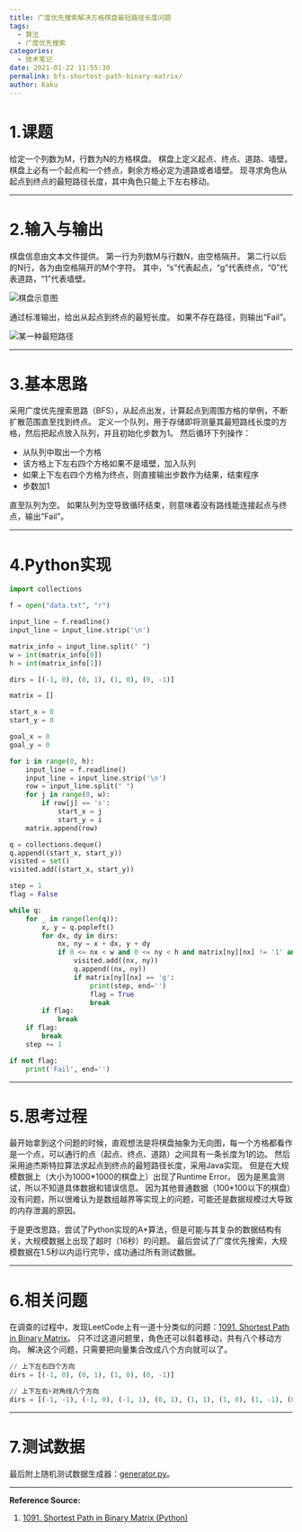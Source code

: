 ```yaml
---
title: 广度优先搜索解决方格棋盘最短路径长度问题
tags:
  - 算法
  - 广度优先搜索
categories:
  - 技术笔记
date: 2021-01-22 11:55:30
permalink: bfs-shortest-path-binary-matrix/
author: Kaku
---
```

# 1.课题
给定一个列数为M，行数为N的方格棋盘。
棋盘上定义起点、终点、道路、墙壁。
棋盘上必有一个起点和一个终点，剩余方格必定为道路或者墙壁。
现寻求角色从起点到终点的最短路径长度，其中角色只能上下左右移动。

<!--more-->

---

# 2.输入与输出
棋盘信息由文本文件提供。
第一行为列数M与行数N，由空格隔开。
第二行以后的N行，各为由空格隔开的M个字符。
其中，“s”代表起点，“g”代表终点，“0”代表道路，“1”代表墙壁。

![棋盘示意图](../bfs-shortest-path-binary-matrix/maze01.gif)

通过标准输出，给出从起点到终点的最短长度。
如果不存在路径，则输出“Fail”。

![某一种最短路径](../bfs-shortest-path-binary-matrix/maze02.gif)

---

# 3.基本思路
采用广度优先搜索思路（BFS），从起点出发，计算起点到周围方格的举例，不断扩散范围直至找到终点。
定义一个队列，用于存储即将测量其最短路线长度的方格，然后把起点放入队列，并且初始化步数为1。
然后循环下列操作：

- 从队列中取出一个方格
- 该方格上下左右四个方格如果不是墙壁，加入队列
- 如果上下左右四个方格为终点，则直接输出步数作为结果，结束程序
- 步数加1

直至队列为空。
如果队列为空导致循环结束，则意味着没有路线能连接起点与终点，输出“Fail”。

---

# 4.Python实现
```python
import collections

f = open("data.txt", "r")

input_line = f.readline()
input_line = input_line.strip('\n')

matrix_info = input_line.split(" ")
w = int(matrix_info[0])
h = int(matrix_info[1])

dirs = [(-1, 0), (0, 1), (1, 0), (0, -1)]

matrix = []

start_x = 0
start_y = 0

goal_x = 0
goal_y = 0

for i in range(0, h):
    input_line = f.readline()
    input_line = input_line.strip('\n')
    row = input_line.split(" ")
    for j in range(0, w):
        if row[j] == 's':
            start_x = j
            start_y = i
    matrix.append(row)

q = collections.deque()
q.append((start_x, start_y))
visited = set()
visited.add((start_x, start_y))

step = 1
flag = False

while q:
    for _ in range(len(q)):
        x, y = q.popleft()
        for dx, dy in dirs:
            nx, ny = x + dx, y + dy
            if 0 <= nx < w and 0 <= ny < h and matrix[ny][nx] != '1' and (nx, ny) not in visited:
                visited.add((nx, ny))
                q.append((nx, ny))
                if matrix[ny][nx] == 'g':
                    print(step, end='')
                    flag = True
                    break
        if flag:
            break
    if flag:
        break
    step += 1

if not flag:
    print('Fail', end='')
```

---

# 5.思考过程
最开始拿到这个问题的时候，直观想法是将棋盘抽象为无向图，每一个方格都看作是一个点，可以通行的点（起点、终点、道路）之间具有一条长度为1的边。
然后采用迪杰斯特拉算法求起点到终点的最短路径长度，采用Java实现。
但是在大规模数据上（大小为1000\*1000的棋盘上）出现了Runtime Error。
因为是黑盒测试，所以不知道具体数据和错误信息。
因为其他普通数据（100\*100以下的棋盘）没有问题，所以很难认为是数组越界等实现上的问题，可能还是数据规模过大导致的内存泄漏的原因。

于是更改思路，尝试了Python实现的A*算法，但是可能与其复杂的数据结构有关，大规模数据上出现了超时（16秒）的问题。
最后尝试了广度优先搜索，大规模数据在1.5秒以内运行完毕，成功通过所有测试数据。

---

# 6.相关问题
在调查的过程中，发现LeetCode上有一道十分类似的问题：[1091. Shortest Path in Binary Matrix](https://leetcode.com/problems/shortest-path-in-binary-matrix/)。
只不过这道问题里，角色还可以斜着移动，共有八个移动方向。
解决这个问题，只需要把向量集合改成八个方向就可以了。
```python
// 上下左右四个方向
dirs = [(-1, 0), (0, 1), (1, 0), (0, -1)]

// 上下左右+对角线八个方向
dirs = [(-1, -1), (-1, 0), (-1, 1), (0, 1), (1, 1), (1, 0), (1, -1), (0, -1)]
```

---

# 7.测试数据
最后附上随机测试数据生成器：[generator.py](https://github.com/7mA/bfs-shortest-path-binary-matrix/blob/master/generator.py)。

---

**Reference Source:**

1. [1091. Shortest Path in Binary Matrix (Python)](https://zhenyu0519.github.io/2020/03/26/lc1091/)
